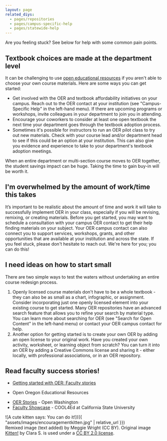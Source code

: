 ```yaml
---
layout: page
related_diys:
  - pages/repositories
  - pages/campus-specific-help
  - pages/statewide-help
---
```


Are you feeling stuck? See below for help with some common pain points. 

## Textbook choices are made at the department level

It can be challenging to use [open educational resources](https://en.wikipedia.org/wiki/Open_educational_resources)
if you aren't able to choose your own course materials. Here are some ways you can get started:

* Get involved with the OER and textbook affordability initiatives on your campus. Reach out to the OER contact at
your institution (see "Campus-Specific Help" in the left-hand menu). If there are upcoming programs or workshops,
invite colleagues in your department to join you in attending. 
* Encourage your coworkers to consider at least one open textbook the next time your department goes through the
textbook adoption process. 
* Sometimes it's possible for instructors to run an OER pilot class to try out new materials. Check with your
 course lead and/or department head to see if this could be an option at your institution. This can also give you
evidence and experience to take to your department's textbook adoption meetings.

When an entire department or multi-section course moves to OER together, the student savings impact can be huge.
Taking the time to gain buy-in will be worth it. 

## I'm overwhelmed by the amount of work/time this takes

It’s important to be realistic about the amount of time and work it will take to successfully implement OER in your
class, especially if you will be revising, remixing, or creating materials. Before you get started, you may want
to schedule a consultation with your campus OER contact to get their help finding materials on your subject. Your
OER campus contact can also connect you to support services, workshops, grants, and other opportunities that are
available at your institution and across the state. If you feel stuck, please don't hesitate to reach out.
We're here for you; you can do this!

## I need ideas on how to start small

There are two simple ways to test the waters without undertaking an entire course redesign process. 

1.  Openly licensed course materials don't have to be a whole textbook - they can also be as small as a chart,
infographic, or assignment. Consider incorporating just one openly licensed element into your existing course to
get started. Many OER repositories have an advanced search feature that allows you to refine your search by
material type. You can learn more about searching for OER (see "Search for Open Content" in the left-hand menu)
or contact your OER campus contact for help.
2.  Another option for getting started is to create your own OER by adding an open license to your original work.
Have you created your own activity, worksheet, or learning object from scratch? You can turn it into an OER by
adding a Creative Commons license and sharing it - either locally, with professional associations, or in an OER
repository.

## Read faculty success stories!

* [Getting started with OER: Faculty stories](http://openoregon.org/getting-started-with-oer-faculty-stories/)
- Open Oregon Educational Resources
* [OER Stories](http://www.openwa.org/stories/) - Open Washington
* [Faculty Showcase](http://www.cool4ed.org/facultyshowcase.html) - COOL4Ed at California State University

![A cute kitten says: You can do it!]({{ "assets/images/encouragementkitten.jpg" | relative_url }})  
Remixed image (text added) by Meggie Wright (CC BY). Original image
[Kitten!](https://flic.kr/p/bXYpe7) by Clara S. is used under a
[CC BY 2.0 license](https://creativecommons.org/licenses/by/2.0/).
